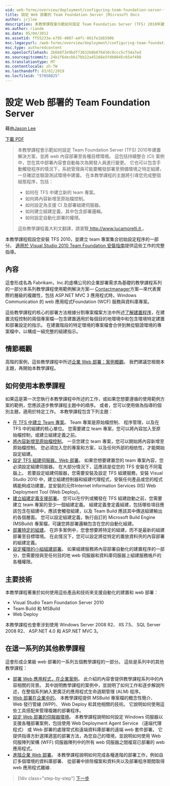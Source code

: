 ```yaml
---
uid: web-forms/overview/deployment/configuring-team-foundation-server-for-web-deployment/configuring-team-foundation-server-for-web-deployment
title: 設定 Web 部署的 Team Foundation Server |Microsoft Docs
author: jrjlee
description: 本教學課程會示範如何設定 Team Foundation Server (TFS) 2010年建置解決方案，並將 web 內容部署至各種目標環境。 這...
ms.author: riande
ms.date: 05/04/2012
ms.assetid: ff55233a-e795-4007-a4fc-861fe1bb590b
msc.legacyurl: /web-forms/overview/deployment/configuring-team-foundation-server-for-web-deployment/configuring-team-foundation-server-for-web-deployment
msc.type: authoredcontent
ms.openlocfilehash: 2b668f2e9bdf73632b8b076416c9ccc5cf34a7ed
ms.sourcegitcommit: 24b1f6decbb17bb22a45166e5fdb0845c65af498
ms.translationtype: MT
ms.contentlocale: zh-TW
ms.lasthandoff: 03/01/2019
ms.locfileid: "57058825"
---
```

<a name="configuring-team-foundation-server-for-web-deployment"></a>設定 Web 部署的 Team Foundation Server
====================
藉由[Jason Lee](https://github.com/jrjlee)

[下載 PDF](https://msdnshared.blob.core.windows.net/media/MSDNBlogsFS/prod.evol.blogs.msdn.com/CommunityServer.Blogs.Components.WeblogFiles/00/00/00/63/56/8130.DeployingWebAppsInEnterpriseScenarios.pdf)

> 本教學課程會示範如何設定 Team Foundation Server (TFS) 2010年建置解決方案，並將 web 內容部署至各種目標環境。 這包括持續整合 (CI) 案例中，您在其中部署內容會自動每次為開發人員進行變更。 它也可以包含手動觸發程序的情況下，系統管理員可能要觸發部署至預備環境之特定組建，一旦確認並驗證測試環境中建置。 在本教學課程的主題將引導您完成整個組態程序，包括：
> 
> - 如何在 TFS 中建立新的 team 專案。
> - 如何將內容新增至原始檔控制。
> - 如何設定為支援 CI 及部署組建伺服器。
> - 如何建立組建定義，其中包含部署邏輯。
> - 如何設定自動化部署的權限。
> 
> 這些教學課程義大利文翻譯，請瀏覽[ http://www.lucamorelli.it ](http://www.lucamorelli.it)。


本教學課程假設您安裝 TFS 2010，並建立 team 專案集合初始設定程序的一部分。 [適用於 Visual Studio 2010 Team Foundation 安裝指南](https://go.microsoft.com/?linkid=9805132)提供這些工作的完整指導。

## <a name="context"></a>內容

這會形成名為 Fabrikam，Inc.的虛構公司的企業部署需求為基礎的教學課程系列的一部分本系列教學課程使用範例解決方案&#x2014; [Contactmanager](../web-deployment-in-the-enterprise/the-contact-manager-solution.md)方案&#x2014;來代表實際的層級的複雜性，包括 ASP.NET MVC 3 應用程式時，Windows Communication 的 web 應用程式Foundation (WCF) 服務與資料庫專案。

這些教學課程的核心的部署方法根據分割專案檔案方法中所述[了解建置程序](../web-deployment-in-the-enterprise/understanding-the-build-process.md)，在建置流程控制的兩個專案檔&#x2014;包含建置適用於每個目的地環境中和包含環境特定建置和部署設定的指示。 在建置階段的特定環境的專案檔會合併到無從驗證環境的專案檔中，以構成一組完整的組建指示。

## <a name="scenario-overview"></a>情節概觀

高階的案例，這些教學課程中所述[企業 Web 部署：案例概觀](../deploying-web-applications-in-enterprise-scenarios/enterprise-web-deployment-scenario-overview.md)。 我們建議您檢閱本主題，再開始本教學課程。

## <a name="how-to-use-this-tutorial"></a>如何使用本教學課程

如果這是第一次您執行本教學課程中所述的工作，或如果您想要遵循的使用範例方案的範例，您應該逐步教學課程主題中的順序。 或者，您可以使用做為指導的個別主題，適用於特定工作。 本教學課程包含下列主題：

- [在 TFS 中建立 Team 專案](creating-a-team-project-in-tfs.md)。 Team 專案是原始檔控制、 程序管理，以及在 TFS 中的組建的核心單位。 您需要建立 team 專案，您可以將內容加入至原始檔控制，或建立組建定義之前。
- [將內容新增至原始檔控制](adding-content-to-source-control.md)。 一旦您建立 team 專案，您可以開始將內容新增至原始檔控制。 您必須加入您的專案和方案，以及任何外部的相依性，才能開始設定組建。
- [設定 TFS 組建伺服器，Web 部署](configuring-a-tfs-build-server-for-web-deployment.md)。 如果您想要建置您的 team 專案內容，您必須設定組建伺服器。 在大部分情況下，這應該是從您的 TFS 安裝在不同電腦上。 若要設定組建伺服器，您需要安裝及設定 TFS 組建服務，安裝 Visual Studio 2010 中，建立組建控制器和組建代理程式，安裝任何產品或您的程式碼能夠成功建置，並安裝的元件Internet Information Services (IIS) Web Deployment Tool (Web Deploy)。
- [建立組建定義支援部署](creating-a-build-definition-that-supports-deployment.md)。 您可以在佇列或觸發在 TFS 組建啟動之前，您需要建立 team 專案的至少一個組建定義。 組建定義會定義組建，包括哪些項目應該包含在組建中，應該會觸發組建，以及 Team Build 應該其中傳送組建輸出的各個層面。 您可以設定組建定義，執行自訂的 Microsoft Build Engine (MSBuild) 專案檔，可讓您將部署邏輯包含在您的自動化組建。
- [部署特定的組建](deploying-a-specific-build.md)。 在許多案例中，您會想要將特定的組建，而不是最新的組建部署至目標環境。 在此情況下，您可以設定將從特定的置放資料夾的內容部署的組建定義。
- [設定權限的小組組建部署](configuring-permissions-for-team-build-deployment.md)。 如果組建服務將內容部署自動化的建置程序的一部分，您需要授與至任何目的地 web 伺服器和資料庫伺服器上組建服務帳戶的各種權限。

## <a name="key-technologies"></a>主要技術

本教學課程著重於如何使用這些產品和技術來支援自動化的建置和 web 部署：

- Visual Studio Team Foundation Server 2010
- Team Build 和 MSBuild
- Web Deploy

本教學課程也會牽涉到使用 Windows Server 2008 R2、 IIS 7.5、 SQL Server 2008 R2、 ASP.NET 4.0 和 ASP.NET MVC 3。

## <a name="other-tutorials-in-this-series"></a>在這一系列的其他教學課程

這會形成企業級 web 部署的一系列五個教學課程的一部分。 這些是系列中的其他教學課程：

- [部署 Web 應用程式，在企業案例](../deploying-web-applications-in-enterprise-scenarios/deploying-web-applications-in-enterprise-scenarios.md)。 此介紹的內容會提供教學課程系列中的內容相關的背景。 其中說明教學課程的案例中，並說明了如何工作和逐步解說所述，在整個系列納入更廣泛的應用程式生命週期管理 (ALM) 程序。
- [Web 部署在企業中的](../web-deployment-in-the-enterprise/web-deployment-in-the-enterprise.md)。 本教學課程提供 MSBuild 專案檔的概念性簡介、 Web 發行管線 (WPP)、 Web Deploy 和其他相關的技術。 它說明如何使用這些工具搭配來管理複雜的部署程序。
- [設定 Web 部署的伺服器環境](../configuring-server-environments-for-web-deployment/configuring-server-environments-for-web-deployment.md)。 本教學課程說明如何設定 Windows 伺服器以支援各種部署案例，包括使用 Web Deployment Agent Service （遠端代理程式） 或 Web 部署的處理常式和遠端資料庫部署的遠端 web 套件部署。 它提供指導方針選擇適當的部署方法，為您自己的環境，並說明如何使用 Web 伺服陣列架構 (WFF) 伺服器陣列中的所有 web 伺服器之間複寫已部署的 web 應用程式。
- [進階企業 Web 部署](../advanced-enterprise-web-deployment/advanced-enterprise-web-deployment.md)。 本教學課程說明如何完成各種進階的部署工作，例如自訂多個環境的資料庫部署、 從部署中排除檔案和資料夾以及部署程序期間取得 web 應用程式離線.

> [!div class="step-by-step"]
> [下一步](creating-a-team-project-in-tfs.md)
